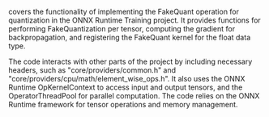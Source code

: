 covers the functionality of implementing the FakeQuant operation for quantization in the ONNX Runtime Training project. It provides functions for performing FakeQuantization per tensor, computing the gradient for backpropagation, and registering the FakeQuant kernel for the float data type.

The code interacts with other parts of the project by including necessary headers, such as "core/providers/common.h" and "core/providers/cpu/math/element_wise_ops.h". It also uses the ONNX Runtime OpKernelContext to access input and output tensors, and the OperatorThreadPool for parallel computation. The code relies on the ONNX Runtime framework for tensor operations and memory management.